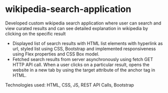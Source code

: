# wikipedia-search-application

Developed custom wikipedia search application where user can search and view curated results and can see detailed explanation in wikipedia by clicking on the specific result

- Displayed list of search results with HTML list elements with hyperlink as url, styled list using CSS, Bootstrap and implemented responsiveness using Flex properties and CSS Box model.
- Fetched search results from server asynchronously using fetch GET HTTP API call. When a user clicks on a particular result, opens the website in a new tab by using the target attribute of the anchor tag in HTML.

Technologies used: HTML, CSS, JS, REST API Calls, Bootstrap
